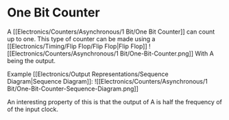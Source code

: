 # One Bit Counter
A [[Electronics/Counters/Asynchronous/1 Bit/One Bit Counter]] can count up to one. This type of counter can be made using a [[Electronics/Timing/Flip Flop/Flip Flop|Flip Flop]]
![[Electronics/Counters/Asynchronous/1 Bit/One-Bit-Counter.png]]
With A being the output.

Example [[Electronics/Output Representations/Sequence Diagram|Sequence Diagram]]:
![[Electronics/Counters/Asynchronous/1 Bit/One-Bit-Counter-Sequence-Diagram.png]]

An interesting property of this is that the output of A is half the frequency of of the input clock.